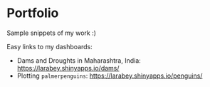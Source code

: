 # Portfolio

Sample snippets of my work :)

Easy links to my dashboards: 
* Dams and Droughts in Maharashtra, India: https://larabey.shinyapps.io/dams/
* Plotting `palmerpenguins`: https://larabey.shinyapps.io/penguins/
